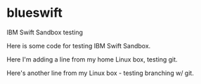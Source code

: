 # blueswift
IBM Swift Sandbox testing

Here is some code for testing IBM Swift Sandbox.

Here I'm adding a line from my home Linux box, testing git.

Here's another line from my Linux box - testing branching w/ git.
